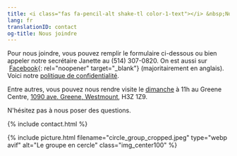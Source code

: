 ```yaml
---
title: <i class="fas fa-pencil-alt shake-tl color-1-text"></i> &nbsp;Nous joindre &nbsp;<i class="fas fa-phone shake-bottom color-1-dark-text"></i>
lang: fr
translationID: contact
og-title: Nous joindre
---
```

Pour nous joindre, vous pouvez <i class="fas fa-pencil-alt color-1-text"></i> remplir le formulaire ci-dessous ou bien appeler notre secrétaire Janette au <i class="fas fa-phone color-1-dark-text"></i> (514) 307-0820. On est aussi sur <i class="fab fa-facebook-f color-1-text"></i> &nbsp;[Facebook](https://www.facebook.com/MontrealQuakers/){: rel="noopener" target="_blank"} (majoritairement en anglais). Voici notre [politique de confidentialité](/confidentialité).

Entre autres, vous pouvez nous rendre visite le [dimanche](/coordonnées) à 11h au Greene Centre, [1090 ave. Greene, Westmount](/coordonnées), H3Z 1Z9.

N'hésitez pas à nous poser des questions.

{% include contact.html %}

{% include picture.html filename="circle_group_cropped.jpeg" type="webp avif" alt="Le groupe en cercle" class="img_center100" %}
